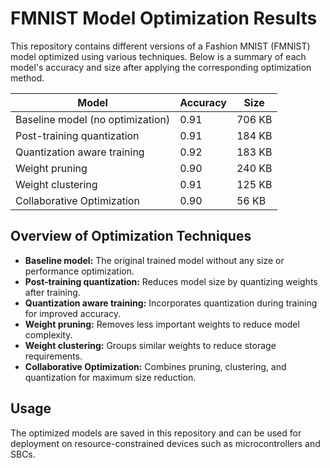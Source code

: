 # FMNIST Model Optimization Results

This repository contains different versions of a Fashion MNIST (FMNIST) model optimized using various techniques. Below is a summary of each model's accuracy and size after applying the corresponding optimization method.

| Model                     | Accuracy | Size   |
|---------------------------|----------|--------|
| Baseline model (no optimization) | 0.91     | 706 KB |
| Post-training quantization | 0.91     | 184 KB |
| Quantization aware training | 0.92     | 183 KB |
| Weight pruning             | 0.90     | 240 KB |
| Weight clustering          | 0.91     | 125 KB |
| Collaborative Optimization | 0.90     | 56 KB  |

## Overview of Optimization Techniques

- **Baseline model:** The original trained model without any size or performance optimization.
- **Post-training quantization:** Reduces model size by quantizing weights after training.
- **Quantization aware training:** Incorporates quantization during training for improved accuracy.
- **Weight pruning:** Removes less important weights to reduce model complexity.
- **Weight clustering:** Groups similar weights to reduce storage requirements.
- **Collaborative Optimization:** Combines pruning, clustering, and quantization for maximum size reduction.

## Usage

The optimized models are saved in this repository and can be used for deployment on resource-constrained devices such as microcontrollers and SBCs.


